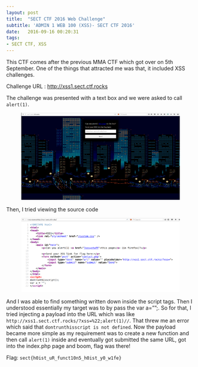 ```yaml
---
layout: post
title:  "SECT CTF 2016 Web Challenge"
subtitle: 'ADMIN 1 WEB 100 (XSS)- SECT CTF 2016'
date:   2016-09-16 00:20:31
tags:
- SECT CTF, XSS
---
```

This CTF comes after the previous MMA CTF which got over on 5th September. One of the things that attracted me was that, it included XSS challenges.


Challenge URL : http://xss1.sect.ctf.rocks

The challenge was presented with a text box and we were asked to call `alert(1)`.

<figure class="foto-legenda">
	<img src="../assets/ctfwriteup/SECT/homescreen.png" alt="">
</figure>

Then, I tried viewing the source code

<figure class="foto-legenda">
	<img src="../assets/ctfwriteup/SECT/source-code.png" alt="">
</figure>


And I was able to find something written down inside the script tags. Then I understood essentially my target was to by pass the var a=””;. So for that, I tried injecting a payload into the URL which was like `http://xss1.sect.ctf.rocks/?xss=%22;alert(1)//`. That threw me an error which said that `dontrunthisscript is not defined`. Now the payload became more simple as my requirement was to create a new function and then call `alert(1)` inside and eventually got submitted the same URL, got into the index.php page and boom, flag was there!

Flag: `sect{h0ist_uR_funct10n5_h0ist_y0_w1fe}`
